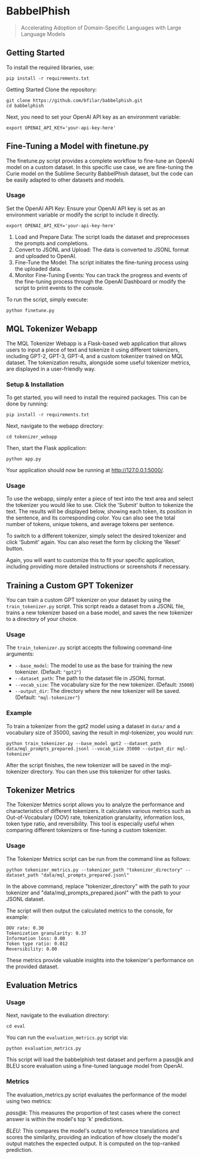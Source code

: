 # BabbelPhish
> Accelerating Adoption of Domain-Specific Languages with Large Language Models

## Getting Started
To install the required libraries, use:

```
pip install -r requirements.txt
```

Getting Started
Clone the repository:
```
git clone https://github.com/bfilar/babbelphish.git
cd babbelphish
```
Next, you need to set your OpenAI API key as an environment variable:

```
export OPENAI_API_KEY='your-api-key-here'
```

## Fine-Tuning a Model with finetune.py
The finetune.py script provides a complete workflow to fine-tune an OpenAI model on a custom dataset. In this specific use case, we are fine-tuning the Curie model on the Sublime Security BabbelPhish dataset, but the code can be easily adapted to other datasets and models.

### Usage
Set the OpenAI API Key: Ensure your OpenAI API key is set as an environment variable or modify the script to include it directly.

```
export OPENAI_API_KEY='your-api-key-here'
```
1. Load and Prepare Data: The script loads the dataset and preprocesses the prompts and completions.
2. Convert to JSONL and Upload: The data is converted to JSONL format and uploaded to OpenAI.
3. Fine-Tune the Model: The script initiates the fine-tuning process using the uploaded data.
4. Monitor Fine-Tuning Events: You can track the progress and events of the fine-tuning process through the OpenAI Dashboard or modify the script to print events to the console.

To run the script, simply execute:
```
python finetune.py
```

## MQL Tokenizer Webapp
The MQL Tokenizer Webapp is a Flask-based web application that allows users to input a piece of text and tokenize it using different tokenizers, including GPT-2, GPT-3, GPT-4, and a custom tokenizer trained on MQL dataset. The tokenization results, alongside some useful tokenizer metrics, are displayed in a user-friendly way.

### Setup & Installation
To get started, you will need to install the required packages. This can be done by running:
```
pip install -r requirements.txt
```
Next, navigate to the webapp directory:
```
cd tokenizer_webapp
```

Then, start the Flask application:
```
python app.py
```
Your application should now be running at http://127.0.0.1:5000/.

### Usage
To use the webapp, simply enter a piece of text into the text area and select the tokenizer you would like to use. Click the 'Submit' button to tokenize the text. The results will be displayed below, showing each token, its position in the sentence, and its corresponding color. You can also see the total number of tokens, unique tokens, and average tokens per sentence.

To switch to a different tokenizer, simply select the desired tokenizer and click 'Submit' again. You can also reset the form by clicking the 'Reset' button.

Again, you will want to customize this to fit your specific application, including providing more detailed instructions or screenshots if necessary.

## Training a Custom GPT Tokenizer
You can train a custom GPT tokenizer on your dataset by using the `train_tokenizer.py` script. This script reads a dataset from a JSONL file, trains a new tokenizer based on a base model, and saves the new tokenizer to a directory of your choice.

### Usage
The `train_tokenizer.py` script accepts the following command-line arguments:

- `--base_model`: The model to use as the base for training the new tokenizer. (Default: `"gpt2"`)
- `--dataset_path`: The path to the dataset file in JSONL format.
- `--vocab_size`: The vocabulary size for the new tokenizer. (Default: `35000`)
- `--output_dir`: The directory where the new tokenizer will be saved. (Default: `"mql-tokenizer"`)

### Example
To train a tokenizer from the gpt2 model using a dataset in `data/` and a vocabulary size of 35000, saving the result in mql-tokenizer, you would run:

```{bash}
python train_tokenizer.py --base_model gpt2 --dataset_path data/mql_prompts_prepared.jsonl --vocab_size 35000 --output_dir mql-tokenizer
```
After the script finishes, the new tokenizer will be saved in the mql-tokenizer directory. You can then use this tokenizer for other tasks.

## Tokenizer Metrics
The Tokenizer Metrics script allows you to analyze the performance and characteristics of different tokenizers. It calculates various metrics such as Out-of-Vocabulary (OOV) rate, tokenization granularity, information loss, token type ratio, and reversibility. This tool is especially useful when comparing different tokenizers or fine-tuning a custom tokenizer.

### Usage
The Tokenizer Metrics script can be run from the command line as follows:
```
python tokenizer_metrics.py --tokenizer_path "tokenizer_directory" --dataset_path "data/mql_prompts_prepared.jsonl"
```

In the above command, replace "tokenizer_directory" with the path to your tokenizer and "data/mql_prompts_prepared.jsonl" with the path to your JSONL dataset.

The script will then output the calculated metrics to the console, for example:

```
OOV rate: 0.30
Tokenization granularity: 0.37
Information loss: 0.00
Token type ratio: 0.012
Reversibility: 0.00
```

These metrics provide valuable insights into the tokenizer's performance on the provided dataset.


## Evaluation Metrics

### Usage

Next, navigate to the evaluation directory:
```
cd eval
```
You can run the `evaluation_metrics.py` script via:
```
python evaluation_metrics.py
```

This script will load the babbelphish test dataset and perform a pass@k and BLEU score evaluation using a fine-tuned language model from OpenAI.

### Metrics
The evaluation_metrics.py script evaluates the performance of the model using two metrics:

_pass@k_: This measures the proportion of test cases where the correct answer is within the model's top 'k' predictions.

_BLEU_: This compares the model's output to reference translations and scores the similarity, providing an indication of how closely the model's output matches the expected output. It is computed on the top-ranked prediction.
